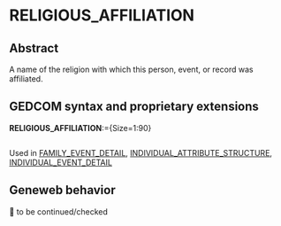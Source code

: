 ﻿# RELIGIOUS_AFFILIATION
## Abstract
A name of the religion with which this person, event, or record was affiliated.


## GEDCOM syntax and proprietary extensions

**RELIGIOUS_AFFILIATION**:={Size=1:90}
<pre>
</pre>
Used in <a href=Ged.FAMILY_EVENT_DETAIL.md>FAMILY_EVENT_DETAIL</a>, <a href=Ged.INDIVIDUAL_ATTRIBUTE_STRUCTURE.md>INDIVIDUAL_ATTRIBUTE_STRUCTURE</a>, <a href=Ged.INDIVIDUAL_EVENT_DETAIL.md>INDIVIDUAL_EVENT_DETAIL</a><br />


## Geneweb behavior



🚧 to be continued/checked

